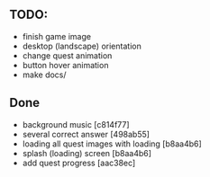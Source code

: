 ## TODO:
- finish game image
- desktop (landscape) orientation
- change quest animation
- button hover animation
- make docs/

## Done
- background music [c814f77]
- several correct answer [498ab55]
- loading all quest images with loading [b8aa4b6]
- splash (loading) screen [b8aa4b6]
- add quest progress [aac38ec]
